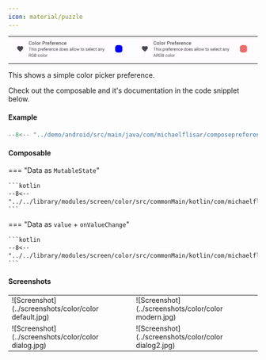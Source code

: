 ```yaml
---
icon: material/puzzle
---
```


|                                                   |                                                   |
|---------------------------------------------------|---------------------------------------------------|
| ![Screenshot](../screenshots/previews/color1.jpg) | ![Screenshot](../screenshots/previews/color2.jpg) |

This shows a simple color picker preference.

Check out the composable and it's documentation in the code snipplet below.

#### Example

```kotlin
--8<-- "../demo/android/src/main/java/com/michaelflisar/composepreferences/demo/demos/PrefScreenDemo.kt:demo-color"
```

#### Composable

=== "Data as `MutableState`"

    ```kotlin
    --8<-- "../../library/modules/screen/color/src/commonMain/kotlin/com/michaelflisar/composepreferences/screen/color/PreferenceColor.kt:constructor"
    ```

=== "Data as `value` + `onValueChange`"

    ```kotlin
    --8<-- "../../library/modules/screen/color/src/commonMain/kotlin/com/michaelflisar/composepreferences/screen/color/PreferenceColor.kt:constructor2"
    ```

#### Screenshots

|                                                       |                                                       |
|-------------------------------------------------------|-------------------------------------------------------|
| ![Screenshot](../screenshots/color/color default.jpg) | ![Screenshot](../screenshots/color/color modern.jpg)  |
| ![Screenshot](../screenshots/color/color dialog.jpg)  | ![Screenshot](../screenshots/color/color dialog2.jpg) |